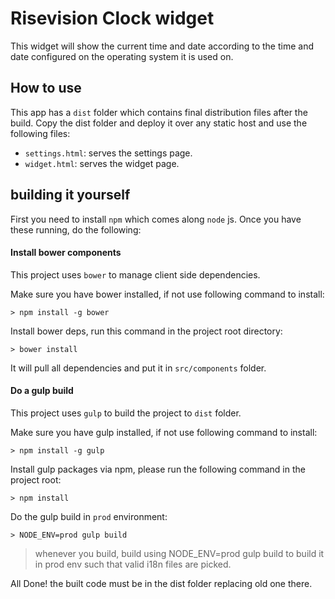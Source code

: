 # Risevision Clock widget

This widget will show the current time and date according to the time and date configured on the operating system it is used on.

## How to use

This app has a `dist` folder which contains final distribution files after the build. Copy the dist folder and deploy it over any static host and use the following files:

* `settings.html`: serves the settings page.
* `widget.html`: serves the widget page.

## building it yourself

First you need to install `npm` which comes along `node` js. Once you have these running, do the following:

#### Install bower components
This project uses `bower` to manage client side dependencies.

Make sure you have bower installed, if not use following command to install:
```
> npm install -g bower
```

Install bower deps, run this command in the project root directory:
```
> bower install
```

It will pull all dependencies and put it in `src/components` folder.

#### Do a gulp build
This project uses `gulp` to build the project to `dist` folder.

Make sure you have gulp installed, if not use following command to install:
```
> npm install -g gulp
```

Install gulp packages via npm, please run the following command in the project root:
```
> npm install
```

Do the gulp build in `prod` environment:
```
> NODE_ENV=prod gulp build
```

> whenever you build, build using NODE_ENV=prod gulp build to build it in prod env such that valid i18n files are picked.

All Done! the built code must be in the dist folder replacing old one there.
